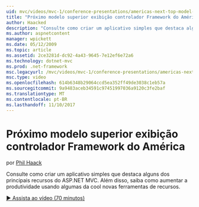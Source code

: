 ```yaml
---
uid: mvc/videos/mvc-1/conference-presentations/americas-next-top-model-view-controller-framework
title: "Próximo modelo superior exibição controlador Framework do América | Microsoft Docs"
author: Haacked
description: "Consulte como criar um aplicativo simples que destaca alguns dos principais recursos do ASP.NET MVC. Além disso, saiba como aumentar a produtividade usando alguns o..."
ms.author: aspnetcontent
manager: wpickett
ms.date: 05/12/2009
ms.topic: article
ms.assetid: 2ce3281d-dc92-4a43-9645-7e12ef6e72a6
ms.technology: dotnet-mvc
ms.prod: .net-framework
msc.legacyurl: /mvc/videos/mvc-1/conference-presentations/americas-next-top-model-view-controller-framework
msc.type: video
ms.openlocfilehash: 614b6348b29064ccd5ea352ff49de3038c1eb57a
ms.sourcegitcommit: 9a9483aceb34591c97451997036a9120c3fe2baf
ms.translationtype: MT
ms.contentlocale: pt-BR
ms.lasthandoff: 11/10/2017
---
```

<a name="americas-next-top-model-view-controller-framework"></a>Próximo modelo superior exibição controlador Framework do América
====================
por [Phil Haack](https://github.com/Haacked)

Consulte como criar um aplicativo simples que destaca alguns dos principais recursos do ASP.NET MVC. Além disso, saiba como aumentar a produtividade usando algumas da cool novas ferramentas de recursos.

[&#9654; Assista ao vídeo (70 minutos)](https://channel9.msdn.com/Blogs/ASP-NET-Site-Videos/americas-next-top-model-view-controller-framework)

